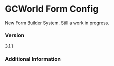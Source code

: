 # GCWorld Form Config

New Form Builder System.  Still a work in progress.




### Version
3.1.1

### Additional Information
